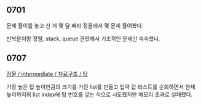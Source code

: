 ## 0701

문제 풀이를 놓고 산 게 몇 달 째라 정올에서 몇 문제 풀어봤다.

반복문이랑 정렬, stack, queue 관련해서 기초적인 문제만 슥슥했다.



## 0707

[정올 / intermediate / 자료구조 / 탑](./Jungol/Intermediate_Coder/자료구조/1809_탑/README.md)

가장 높은 탑 높이만큼의 크기를 가진 list를 만들고 입력 값 리스트를 순회하면서 현재 높이까지의 list index에 탑 번호를 넣는 식으로 시도했지만 메모리 초과로 실패했다.
